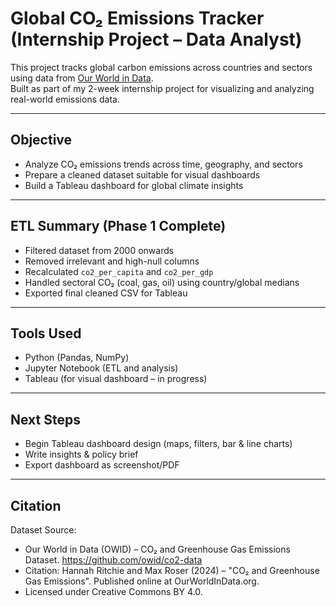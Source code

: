 #  Global CO₂ Emissions Tracker (Internship Project – Data Analyst)

This project tracks global carbon emissions across countries and sectors using data from [Our World in Data](https://github.com/owid/co2-data).  
Built as part of my 2-week internship project for visualizing and analyzing real-world emissions data.

---

##  Objective

- Analyze CO₂ emissions trends across time, geography, and sectors
- Prepare a cleaned dataset suitable for visual dashboards
- Build a Tableau dashboard for global climate insights

---

##  ETL Summary (Phase 1 Complete)

- Filtered dataset from 2000 onwards
- Removed irrelevant and high-null columns
- Recalculated `co2_per_capita` and `co2_per_gdp`
- Handled sectoral CO₂ (coal, gas, oil) using country/global medians
- Exported final cleaned CSV for Tableau

---

##  Tools Used

- Python (Pandas, NumPy)
- Jupyter Notebook (ETL and analysis)
- Tableau (for visual dashboard – in progress)

---

##  Next Steps

- Begin Tableau dashboard design (maps, filters, bar & line charts)
- Write insights & policy brief
- Export dashboard as screenshot/PDF

---

##  Citation

Dataset Source:
- Our World in Data (OWID) – CO₂ and Greenhouse Gas Emissions Dataset.
https://github.com/owid/co2-data
- Citation: Hannah Ritchie and Max Roser (2024) – "CO₂ and Greenhouse Gas Emissions". Published online at OurWorldInData.org.
- Licensed under Creative Commons BY 4.0.
